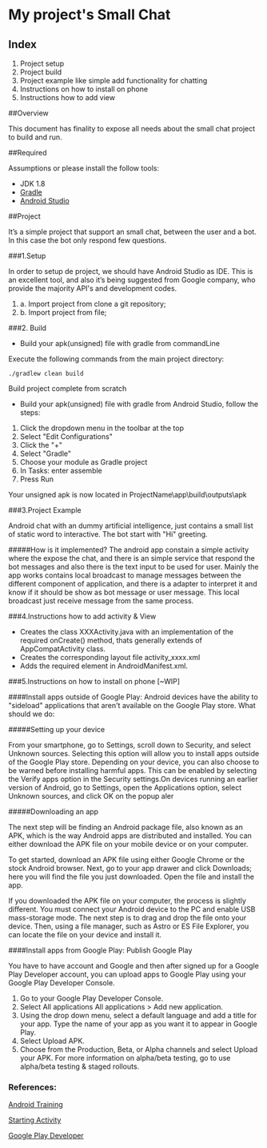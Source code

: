 # My project's Small Chat


## Index
1. Project setup
1. Project build
1. Project example like simple add functionality for chatting
1. Instructions on how to install on phone
1. Instructions how to add view


##Overview

This document has finality to expose all needs about the small chat project to build and run.



##Required

Assumptions or please install the follow tools:

* JDK 1.8
* [Gradle](https://gradle.org/)
* [Android Studio](https://developer.android.com/studio/index.html)


##Project

It’s a simple project that support an small chat, between the user and a bot. In this case the bot only respond few questions.


###1.Setup

In order to setup de project, we should have Android Studio as IDE. This is an excellent tool, and also it’s being suggested from Google company, who provide the majority API's and development codes.

1. a. Import project from clone a git repository;
1. b. Import project from file;


###2. Build

*  Build your apk(unsigned) file with gradle from commandLine

Execute the following commands from the main project directory:

`./gradlew clean build`

Build project complete from scratch

* Build your apk(unsigned) file with gradle from Android Studio, follow the steps:

1. Click the dropdown menu in the toolbar at the top
1. Select "Edit Configurations"
1. Click the "+"
1. Select "Gradle"
1. Choose your module as Gradle project
1. In Tasks: enter assemble
1. Press Run

Your unsigned apk is now located in ProjectName\app\build\outputs\apk


###3.Project Example

Android chat with an dummy artificial intelligence, just contains a small list of static word to interactive. The bot start with "Hi" greeting.

#####How is it implemented?
The android app constain a simple activity where the expose the chat, and there is an simple service that respond the bot messages and also there is the text input to be used for user. 
Mainly the app works contains local broadcast to manage messages between the different component of application, and there is a adapter to interpret it and know if it should be show as bot message or user message. This local broadcast just receive message from the same process.



###4.Instructions how to add activity & View

* Creates the class XXXActivity.java with an implementation of the required onCreate() method, thats generally extends of AppCompatActivity class.
* Creates the corresponding layout file activity_xxxx.xml
* Adds the required <activity> element in AndroidManifest.xml.




###5.Instructions on how to install on phone [~WIP]


####Install apps outside of Google Play:
Android devices have the ability to "sideload" applications that aren't available on the Google Play store. What should we do:

#####Setting up your device

From your smartphone, go to Settings, scroll down to Security, and select Unknown sources. Selecting this option will allow you to install apps outside of the Google Play store. Depending on your device, you can also choose to be warned before installing harmful apps. This can be enabled by selecting the Verify apps option in the Security settings.On devices running an earlier version of Android, go to Settings, open the Applications option, select Unknown sources, and click OK on the popup aler

#####Downloading an app

The next step will be finding an Android package file, also known as an APK, which is the way Android apps are distributed and installed. 
You can either download the APK file on your mobile device or on your computer. 

To get started, download an APK file using either Google Chrome or the stock Android browser. Next, go to your app drawer and click Downloads; here you will find the file you just downloaded. Open the file and install the app.

If you downloaded the APK file on your computer, the process is slightly different. You must connect your Android device to the PC and enable USB mass-storage mode. The next step is to drag and drop the file onto your device. Then, using a file manager, such as Astro or ES File Explorer, you can locate the file on your device and install it.


####Install apps from Google Play: Publish Google Play

You have to have account and Google and then after signed up for a Google Play Developer account, you can upload apps to Google Play using your Google Play Developer Console.

1. Go to your Google Play Developer Console.
1. Select All applications All applications > Add new application.
1. Using the drop down menu, select a default language and add a title for your app. Type the name of your app as you want it to appear in Google Play.
1. Select Upload APK.
1. Choose from the Production, Beta, or Alpha channels and select Upload your APK. For more information on alpha/beta testing, go to use alpha/beta testing & staged rollouts.

### References:
[Android Training](https://developer.android.com/training/basics/firstapp/starting-activity.html)

[Starting Activity](https://developer.android.com/training/basics/firstapp/starting-activity.html)

[Google Play Developer](https://play.google.com/apps/publish/signup/)
